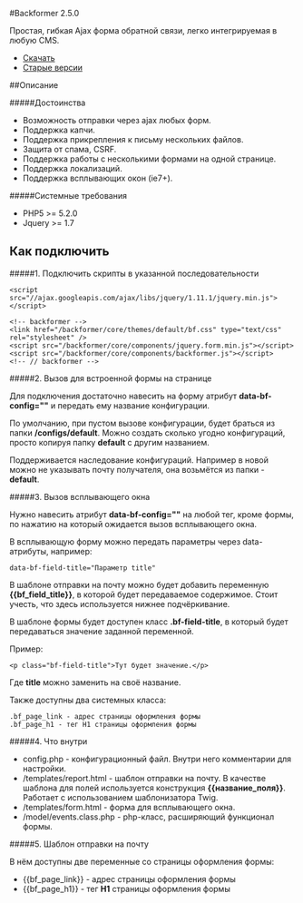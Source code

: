 #Backformer 2.5.0

Простая, гибкая Ajax форма обратной связи, легко интегрируемая в любую CMS.

* [Скачать](https://github.com/Rugoals/backformer/archive/2.5.1.zip) 
* [Старые версии](https://github.com/Rugoals/backformer/wiki)

##Описание

#####Достоинства
* Возможность отправки через ajax любых форм.
* Поддержка капчи.
* Поддержка прикрепления к письму нескольких файлов.
* Защита от спама, CSRF.
* Поддержка работы с несколькими формами на одной странице.
* Поддержка локализаций.
* Поддержка всплывающих окон (ie7+).

#####Системные требования
* PHP5 >= 5.2.0
* Jquery >= 1.7

## Как подключить 

#####1. Подключить скрипты в указанной последовательности

    <script src="//ajax.googleapis.com/ajax/libs/jquery/1.11.1/jquery.min.js"></script>
    
    <!-- backformer -->
    <link href="/backformer/core/themes/default/bf.css" type="text/css" rel="stylesheet" />
    <script src="/backformer/core/components/jquery.form.min.js"></script> 
    <script src="/backformer/core/components/backformer.js"></script>
    <!-- // backformer -->

#####2. Вызов для встроенной формы на странице

Для подключения достаточно навесить на форму атрибут **data-bf-config=""** и передать ему название конфигурации.
 
По умолчанию, при пустом вызове конфигурации, будет браться из папки **/configs/default**. Можно создать сколько угодно конфигураций, просто копируя папку **default** с другим названием.  

Поддерживается наследование конфигураций. Например в новой можно не указывать почту получателя, она возьмётся из папки - **default**.

#####3. Вызов всплывающего окна

Нужно навесить атрибут **data-bf-config=""** на любой тег, кроме формы, по нажатию на который ожидается вызов всплывающего окна.

В всплывающую форму можно передать параметры через data-атрибуты, например: 

    data-bf-field-title="Параметр title"  

В шаблоне отправки на почту можно будет добавить переменную **{{bf_field_title}}**, в которой будет передаваемое содержимое. Стоит учесть, что здесь используется нижнее подчёркивание.

В шаблоне формы будет доступен класс **.bf-field-title**, в который будет передаваться значение заданной переменной.

Пример:

    <p class="bf-field-title">Тут будет значение.</p>
    
Где **title** можно заменить на своё название.

Также доступны два системных класса:

    .bf_page_link - адрес страницы оформления формы
    .bf_page_h1 - тег H1 страницы оформления формы


#####4. Что внутри

* config.php - конфигурационный файл. Внутри него комментарии для настройки.
* /templates/report.html - шаблон отправки на почту. В качестве шаблона для полей используется конструкция **{{название_поля}}**. Работает с использованием шаблонизатора Twig.
* /templates/form.html - форма для всплывающего окна.
* /model/events.class.php - php-класс, расширяющий функционал формы.

#####5. Шаблон отправки на почту

В нём доступны две переменные со страницы оформления формы:

* {{bf_page_link}} - адрес страницы оформления формы
* {{bf_page_h1}} - тег **H1** страницы оформления формы

 
